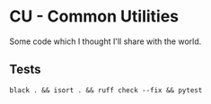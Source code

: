 # CU - Common Utilities

Some code which I thought I'll share with the world.

## Tests

```
black . && isort . && ruff check --fix && pytest
```
